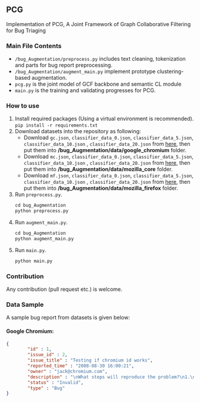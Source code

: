 ## PCG

Implementation of PCG, A Joint Framework of Graph Collaborative Filtering for Bug Triaging


### Main File Contents

- `/bug_Augmentation/preprocess.py` includes text cleaning, tokenization and parts for bug report preprocessing.
- `/bug_Augmentation/augment_main.py` implement prototype clustering-based augmentation.
- `pcg.py` is the joint model of GCF backbone and semantic CL module
- `main.py` is the training and validating progresses for PCG.

### How to use

1. Install required packages (Using a virtual environment is recommended).
   `pip install -r requirements.txt`
2. Download datasets into the repository as following:
    - Download `gc.json`, `classifier_data_0.json`, `classifier_data_5.json`, `classifier_data_10.json`
      , `classifier_data_20.json` from [here](https://pan.baidu.com/s/1LMOUD8_fWNgMPQLawkhhXA?pwd=5zcn), then put them
      into **/bug_Augmentation/data/google_chromium** folder.
    - Download `mc.json`, `classifier_data_0.json`, `classifier_data_5.json`, `classifier_data_10.json`
      , `classifier_data_20.json` from [here](https://pan.baidu.com/s/1jyac2q5Ak7GJqcJf9t9Gvw?pwd=tg9w), then put them
      into **/bug_Augmentation/data/mozilla_core** folder.
    - Download `mf.json`, `classifier_data_0.json`, `classifier_data_5.json`, `classifier_data_10.json`
      , `classifier_data_20.json` from [here](https://pan.baidu.com/s/1-Q33mN2SUAQhygr30Xeyrw?pwd=c9o2), then put them
      into **/bug_Augmentation/data/mozilla_firefox** folder.
3. Run `preprocess.py`.
   ```python
   cd bug_Augmentation
   python preprocess.py
   ```
4. Run `augment_main.py`.
   ```python
   cd bug_Augmentation
   python augment_main.py
   ```
5. Run `main.py`.
   ```python
   python main.py
   ```

### Contribution

Any contribution (pull request etc.) is welcome.

### Data Sample

A sample bug report from datasets is given below:

#### Google Chromium:

```json
{
		"id" : 1,
		"issue_id" : 2,
		"issue_title" : "Testing if chromium id works",
		"reported_time" : "2008-08-30 16:00:21",
		"owner" : "jack@chromium.com",
		"description" : "\nWhat steps will reproduce the problem?\n1.\n2.\n3.\n\r\nWhat is the expected output? What do you see instead?\n\r\n\r\nPlease use labels and text to provide additional information.\n \n ",
		"status" : "Invalid",
		"type" : "Bug"
}
```
